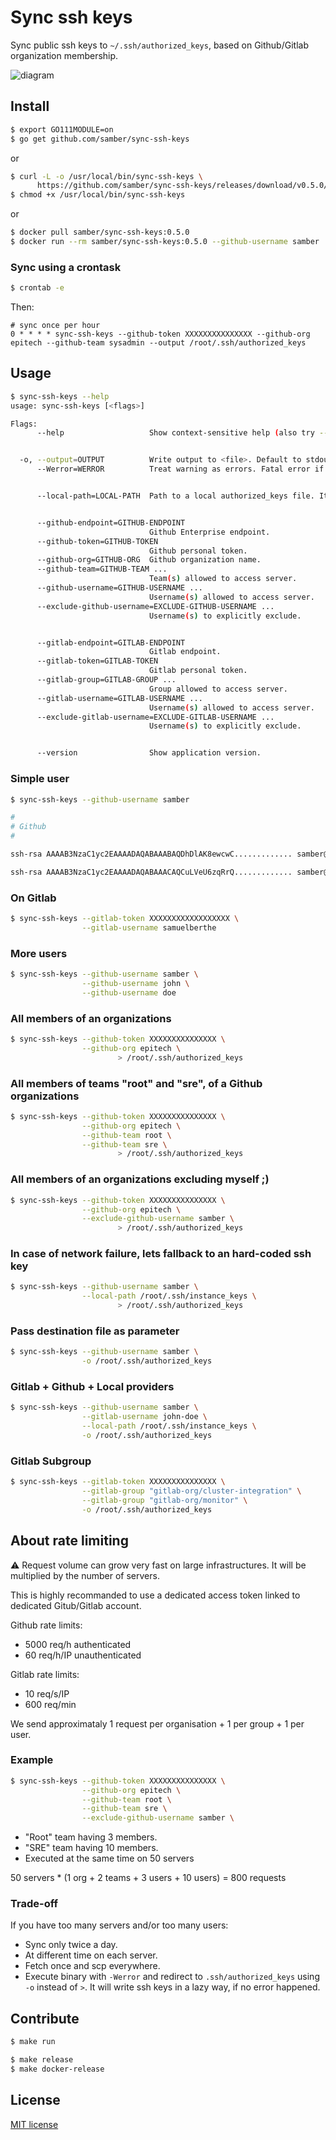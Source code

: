 # Sync ssh keys

Sync public ssh keys to `~/.ssh/authorized_keys`, based on Github/Gitlab organization membership.

![diagram](./diagram.png)

## Install

```bash
$ export GO111MODULE=on
$ go get github.com/samber/sync-ssh-keys
```

or

```bash
$ curl -L -o /usr/local/bin/sync-ssh-keys \
      https://github.com/samber/sync-ssh-keys/releases/download/v0.5.0/sync-ssh-keys_0.5.0_linux-amd64
$ chmod +x /usr/local/bin/sync-ssh-keys
```

or 

```bash
$ docker pull samber/sync-ssh-keys:0.5.0
$ docker run --rm samber/sync-ssh-keys:0.5.0 --github-username samber
```

### Sync using a crontask

```bash
$ crontab -e
```

Then:

```
# sync once per hour
0 * * * * sync-ssh-keys --github-token XXXXXXXXXXXXXXX --github-org epitech --github-team sysadmin --output /root/.ssh/authorized_keys
```

## Usage

```bash
$ sync-ssh-keys --help
usage: sync-ssh-keys [<flags>]

Flags:
      --help                   Show context-sensitive help (also try --help-long and --help-man).


  -o, --output=OUTPUT          Write output to <file>. Default to stdout
      --Werror=WERROR          Treat warning as errors. Fatal error if organization, team or user does not exist.


      --local-path=LOCAL-PATH  Path to a local authorized_keys file. It can be useful in case of network failure ;)


      --github-endpoint=GITHUB-ENDPOINT
                               Github Enterprise endpoint.
      --github-token=GITHUB-TOKEN
                               Github personal token.
      --github-org=GITHUB-ORG  Github organization name.
      --github-team=GITHUB-TEAM ...
                               Team(s) allowed to access server.
      --github-username=GITHUB-USERNAME ...
                               Username(s) allowed to access server.
      --exclude-github-username=EXCLUDE-GITHUB-USERNAME ...
                               Username(s) to explicitly exclude.


      --gitlab-endpoint=GITLAB-ENDPOINT
                               Gitlab endpoint.
      --gitlab-token=GITLAB-TOKEN
                               Gitlab personal token.
      --gitlab-group=GITLAB-GROUP ...
                               Group allowed to access server.
      --gitlab-username=GITLAB-USERNAME ...
                               Username(s) allowed to access server.
      --exclude-gitlab-username=EXCLUDE-GITLAB-USERNAME ...
                               Username(s) to explicitly exclude.


      --version                Show application version.
```

### Simple user

```bash
$ sync-ssh-keys --github-username samber

#
# Github
#

ssh-rsa AAAAB3NzaC1yc2EAAAADAQABAAABAQDhDlAK8ewcwC............. samber@github

ssh-rsa AAAAB3NzaC1yc2EAAAADAQABAAACAQCuLVeU6zqRrQ............. samber@github
```

### On Gitlab

```bash
$ sync-ssh-keys --gitlab-token XXXXXXXXXXXXXXXXXX \
                --gitlab-username samuelberthe
```

### More users

```bash
$ sync-ssh-keys --github-username samber \
                --github-username john \
                --github-username doe
```

### All members of an organizations

```bash
$ sync-ssh-keys --github-token XXXXXXXXXXXXXXX \
                --github-org epitech \
                        > /root/.ssh/authorized_keys
```

### All members of teams "root" and "sre", of a Github organizations

```bash
$ sync-ssh-keys --github-token XXXXXXXXXXXXXXX \
                --github-org epitech \
                --github-team root \
                --github-team sre \
                        > /root/.ssh/authorized_keys
```

### All members of an organizations excluding myself ;)

```bash
$ sync-ssh-keys --github-token XXXXXXXXXXXXXXX \
                --github-org epitech \
                --exclude-github-username samber \
                        > /root/.ssh/authorized_keys
```

### In case of network failure, lets fallback to an hard-coded ssh key

```bash
$ sync-ssh-keys --github-username samber \
                --local-path /root/.ssh/instance_keys \
                        > /root/.ssh/authorized_keys
```

### Pass destination file as parameter

```bash
$ sync-ssh-keys --github-username samber \
                -o /root/.ssh/authorized_keys
```

### Gitlab + Github + Local providers

```bash
$ sync-ssh-keys --github-username samber \
                --gitlab-username john-doe \
                --local-path /root/.ssh/instance_keys \
                -o /root/.ssh/authorized_keys
```

### Gitlab Subgroup

```bash
$ sync-ssh-keys --gitlab-token XXXXXXXXXXXXXXX \
                --gitlab-group "gitlab-org/cluster-integration" \
                --gitlab-group "gitlab-org/monitor" \
                -o /root/.ssh/authorized_keys
```

## About rate limiting

⚠️ Request volume can grow very fast on large infrastructures. It will be multiplied by the number of servers.

This is highly recommanded to use a dedicated access token linked to dedicated Gitub/Gitlab account.

Github rate limits:
- 5000 req/h authenticated
- 60 req/h/IP unauthenticated

Gitlab rate limits:
- 10 req/s/IP
- 600 req/min

We send approximataly 1 request per organisation + 1 per group + 1 per user.

### Example

```bash
$ sync-ssh-keys --github-token XXXXXXXXXXXXXXX \
                --github-org epitech \
                --github-team root \
                --github-team sre \
                --exclude-github-username samber \
```

- "Root" team having 3 members.
- "SRE" team having 10 members.
- Executed at the same time on 50 servers

50 servers * (1 org + 2 teams + 3 users + 10 users) = 800 requests

### Trade-off

If you have too many servers and/or too many users:

- Sync only twice a day.
- At different time on each server.
- Fetch once and scp everywhere.
- Execute binary with `-Werror` and redirect to `.ssh/authorized_keys` using `-o` instead of `>`. It will write ssh keys in a lazy way, if no error happened.

## Contribute

```bash
$ make run
```

```bash
$ make release
$ make docker-release
```

## License

[MIT license](./LICENSE)
